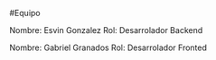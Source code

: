 #Equipo

Nombre: Esvin Gonzalez 
    Rol: Desarrolador Backend

Nombre: Gabriel Granados 
    Rol: Desarrolador Fronted
    
